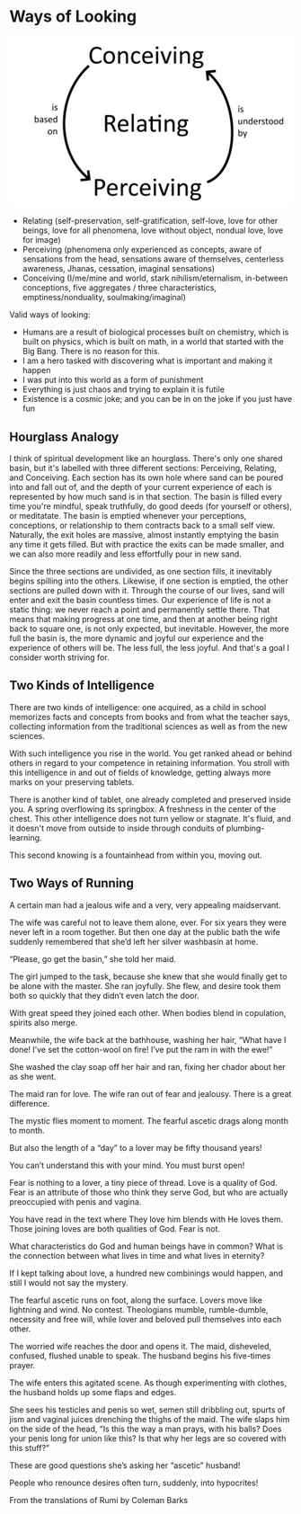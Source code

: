 # Ways of Looking

![Simple illustration of the relationship between conceiving and perceiving](Looking.png)

- Relating (self-preservation, self-gratification, self-love, love for other beings, love for all phenomena, love without object, nondual love, love for image)
- Perceiving (phenomena only experienced as concepts, aware of sensations from the head, sensations aware of themselves, centerless awareness, Jhanas, cessation, imaginal sensations)
- Conceiving (I/me/mine and world, stark nihilism/eternalism, in-between conceptions, five aggregates / three characteristics, emptiness/nonduality, soulmaking/imaginal)


Valid ways of looking:
- Humans are a result of biological processes built on chemistry, which is built on physics, which is built on math, in a world that started with the Big Bang. There is no reason for this.
- I am a hero tasked with discovering what is important and making it happen
- I was put into this world as a form of punishment
- Everything is just chaos and trying to explain it is futile
- Existence is a cosmic joke; and you can be in on the joke if you just have fun


## Hourglass Analogy

I think of spiritual development like an hourglass. There's only one shared basin, but it's labelled with three different sections: Perceiving, Relating, and Conceiving. Each section has its own hole where sand can be poured into and fall out of, and the depth of your current experience of each is represented by how much sand is in that section. The basin is filled every time you're mindful, speak truthfully, do good deeds (for yourself or others), or meditatate. The basin is emptied whenever your perceptions, conceptions, or relationship to them contracts back to a small self view. Naturally, the exit holes are massive, almost instantly emptying the basin any time it gets filled. But with practice the exits can be made smaller, and we can also more readily and less effortfully pour in new sand.

Since the three sections are undivided, as one section fills, it inevitably begins spilling into the others. Likewise, if one section is emptied, the other sections are pulled down with it. Through the course of our lives, sand will enter and exit the basin countless times. Our experience of life is not a static thing: we never reach a point and permanently settle there. That means that making progress at one time, and then at another being right back to square one, is not only expected, but inevitable. However, the more full the basin is, the more dynamic and joyful our experience and the experience of others will be. The less full, the less joyful. And that's a goal I consider worth striving for.

## Two Kinds of Intelligence

There are two kinds of intelligence: one acquired,
as a child in school memorizes facts and concepts
from books and from what the teacher says,
collecting information from the traditional sciences
as well as from the new sciences.

With such intelligence you rise in the world.
You get ranked ahead or behind others
in regard to your competence in retaining
information. You stroll with this intelligence
in and out of fields of knowledge, getting always more
marks on your preserving tablets.

There is another kind of tablet, one
already completed and preserved inside you.
A spring overflowing its springbox. A freshness
in the center of the chest. This other intelligence
does not turn yellow or stagnate. It's fluid,
and it doesn't move from outside to inside
through conduits of plumbing-learning.

This second knowing is a fountainhead
from within you, moving out.

## Two Ways of Running

A certain man had a jealous wife
and a very, very appealing maidservant.

The wife was careful not to leave them alone,
ever. For six years they were never left
in a room together.
But then one day
at the public bath the wife suddenly remembered
that she’d left her silver washbasin at home.

“Please, go get the basin,” she told her maid.

The girl jumped to the task, because she knew
that she would finally get to be alone
with the master. She ran joyfully.
She flew,
and desire took them both so quickly
that they didn’t even latch the door.

With great speed they joined each other.
When bodies blend in copulation,
spirits also merge.

Meanwhile, the wife back at the bathhouse,
washing her hair, “What have I done!
I’ve set the cotton-wool on fire!
I’ve put the ram in with the ewe!”

She washed the clay soap off her hair and ran,
fixing her chador about her as she went.

The maid ran for love. The wife ran out of fear
and jealousy. There is a great difference.

The mystic flies moment to moment.
The fearful ascetic drags along month to month.

But also the length of a “day” to a lover
may be fifty thousand years!

You can’t understand this with your mind.
You must burst open!

Fear is nothing to a lover, a tiny piece of thread.
Love is a quality of God. Fear is an attribute
of those who think they serve God, but who are actually
preoccupied with penis and vagina.

You have read in the text where They love him
blends with He loves them.
Those joining loves
are both qualities of God. Fear is not.

What characteristics do God and human beings
have in common? What is the connection between
what lives in time and what lives in eternity?

If I kept talking about love,
a hundred new combinings would happen,
and still I would not say the mystery.

The fearful ascetic runs on foot, along the surface.
Lovers move like lightning and wind.
No contest.
Theologians mumble, rumble-dumble,
necessity and free will,
while lover and beloved
pull themselves
into each other.

The worried wife reaches the door
and opens it.
The maid, disheveled, confused, flushed
unable to speak.
The husband begins his five-times prayer.

The wife enters this agitated scene.
As though experimenting with clothes,
the husband holds up some flaps and edges.

She sees his testicles and penis so wet, semen
still dribbling out, spurts of jism and vaginal juices
drenching the thighs of the maid.
The wife slaps him
on the side of the head,
“Is this the way
a man prays, with his balls?
Does your penis
long for union like this?
Is that why
her legs are so covered with this stuff?”

These are good questions
she’s asking her “ascetic” husband!

People who renounce desires
often turn, suddenly,
into hypocrites!

From the translations of Rumi by Coleman Barks
